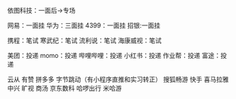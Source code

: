 依图科技：一面后->专场

网易：一面挂
华为：三面挂
4399：一面挂
招银:一面挂

携程：笔试
寒武纪：笔试
流利说：笔试
海康威视：笔试

美团：投递
momo：投递
哔哩哔哩：投递
小红书：投递
作业帮：投递
富途：投递

云从
有赞
拼多多
字节跳动（有小程序直推和实习转正）
搜狐畅游
快手
喜马拉雅
中兴
旷视
商汤
京东数科
哈啰出行
米哈游
